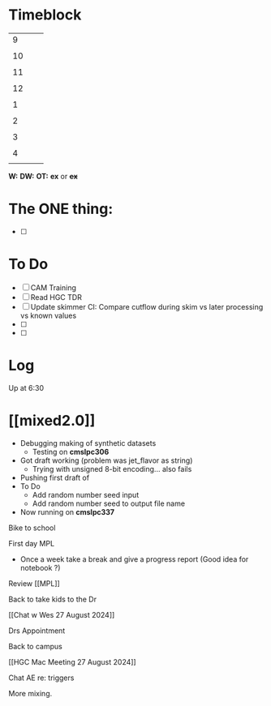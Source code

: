 # Timeblock

|     |     |     |
| --- | --- | --- |
| 9   |     |     |
|     |     |     |
| 10  |     |     |
|     |     |     |
| 11  |     |     |
|     |     |     |
| 12  |     |     |
|     |     |     |
| 1   |     |     |
|     |     |     |
| 2   |     |     |
|     |     |     |
| 3   |     |     |
|     |     |     |
| 4   |     |     |
|     |     |     |

**W:**
**DW:**
**OT:**
**ex** or **~~ex~~**

# The ONE thing: 
- [ ] 


# To Do
- [ ] CAM Training
- [ ] Read HGC TDR
- [ ] Update skimmer CI: Compare cutflow during skim vs later processing vs known values
- [ ] 
- [ ] 



# Log

Up at 6:30 

# [[mixed2.0]]
- Debugging making of synthetic datasets
	- Testing on **cmslpc306**
- Got draft working (problem was jet_flavor as string)
	- Trying with unsigned 8-bit encoding... also fails
- Pushing first draft of
- To Do
	- Add random number seed input
	- Add random number seed to output file name
- Now running on **cmslpc337**

Bike to school

First day MPL
- Once a week take a break and give a progress report (Good idea for notebook ?)

Review [[MPL]]

Back to take kids to the Dr

[[Chat w Wes 27 August 2024]]

Drs Appointment

Back to campus 

[[HGC Mac Meeting 27 August 2024]]

Chat AE re: triggers 

More mixing.

